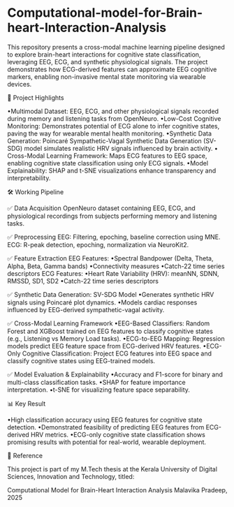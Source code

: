 # Computational-model-for-Brain-heart-Interaction-Analysis

This repository presents a cross-modal machine learning pipeline designed to explore brain-heart interactions for cognitive state classification, leveraging EEG, ECG, and synthetic physiological signals. The project demonstrates how ECG-derived features can approximate EEG cognitive markers, enabling non-invasive mental state monitoring via wearable devices.




🚀 Project Highlights

•Multimodal Dataset: EEG, ECG, and other physiological signals recorded during memory and listening tasks from OpenNeuro.
•Low-Cost Cognitive Monitoring: Demonstrates potential of ECG alone to infer cognitive states, paving the way for wearable mental health monitoring.
•Synthetic Data Generation: Poincaré Sympathetic-Vagal Synthetic Data Generation (SV-SDG) model simulates realistic HRV signals influenced by brain activity.
• Cross-Modal Learning Framework: Maps ECG features to EEG space, enabling cognitive state classification using only ECG signals.
•Model Explainability: SHAP and t-SNE visualizations enhance transparency and interpretability.




🛠️ Working Pipeline

✅ Data Acquisition
OpenNeuro dataset containing EEG, ECG, and physiological recordings from subjects performing memory and listening tasks.

✅ Preprocessing
EEG: Filtering, epoching, baseline correction using MNE.
ECG: R-peak detection, epoching, normalization via NeuroKit2.

✅ Feature Extraction
EEG Features:
•Spectral Bandpower (Delta, Theta, Alpha, Beta, Gamma bands)
•Connectivity measures
•Catch-22 time series descriptors
ECG Features:
•Heart Rate Variability (HRV): meanNN, SDNN, RMSSD, SD1, SD2
•Catch-22 time series descriptors

✅ Synthetic Data Generation: SV-SDG Model
•Generates synthetic HRV signals using Poincaré plot dynamics.
•Models cardiac responses influenced by EEG-derived sympathetic-vagal activity.

✅ Cross-Modal Learning Framework
•EEG-Based Classifiers: Random Forest and XGBoost trained on EEG features to classify cognitive states (e.g., Listening vs Memory Load tasks).
•ECG-to-EEG Mapping: Regression models predict EEG feature space from ECG-derived HRV features.
•ECG-Only Cognitive Classification: Project ECG features into EEG space and classify cognitive states using EEG-trained models.

✅ Model Evaluation & Explainability
•Accuracy and F1-score for binary and multi-class classification tasks.
•SHAP for feature importance interpretation.
•t-SNE for visualizing feature space separability.




📊 Key Result

•High classification accuracy using EEG features for cognitive state detection.
•Demonstrated feasibility of predicting EEG features from ECG-derived HRV metrics.
•ECG-only cognitive state classification shows promising results with potential for real-world, wearable deployment.



📑 Reference

This project is part of my M.Tech thesis at the Kerala University of Digital Sciences, Innovation and Technology, titled:

Computational Model for Brain-Heart Interaction Analysis
Malavika Pradeep, 2025 
